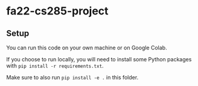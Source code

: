 # fa22-cs285-project
## Setup

You can run this code on your own machine or on Google Colab. 

If you choose to run locally, you will need to install some Python packages with `pip install -r requirements.txt`.

Make sure to also run `pip install -e .` in this folder.

